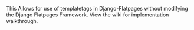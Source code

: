 This Allows for use of templatetags in Django-Flatpages without modifying the Django Flatpages Framework. View the wiki for implementation walkthrough.
